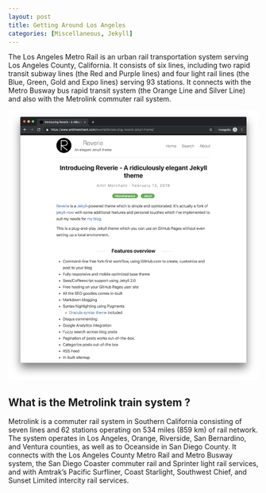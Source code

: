 ```yaml
---
layout: post
title: Getting Around Los Angeles
categories: [Miscellaneous, Jekyll]
---
```


The Los Angeles Metro Rail is an urban rail transportation system serving Los Angeles County, California. It consists of six lines, including two rapid transit subway lines (the Red and Purple lines) and four light rail lines (the Blue, Green, Gold and Expo lines) serving 93 stations. It connects with the Metro Busway bus rapid transit system (the Orange Line and Silver Line) and also with the Metrolink commuter rail system.

![](/images/reverie-demo.png)

## What is the Metrolink train system ?

Metrolink is a commuter rail system in Southern California consisting of seven lines and 62 stations operating on 534 miles (859 km) of rail network. The system operates in Los Angeles, Orange, Riverside, San Bernardino, and Ventura counties, as well as to Oceanside in San Diego County. It connects with the Los Angeles County Metro Rail and Metro Busway system, the San Diego Coaster commuter rail and Sprinter light rail services, and with Amtrak’s Pacific Surfliner, Coast Starlight, Southwest Chief, and Sunset Limited intercity rail services.




